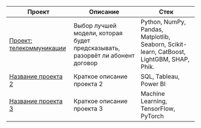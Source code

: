| Проект | Описание | Стек |
|--------|----------|------|
| [Проект: телекоммуникации ](https) | Выбор лучшей модели, которая будет предсказывать, разорвёт ли абонент договор | Python, NumPy, Pandas, Matplotlib, Seaborn, Scikit-learn, CatBoost, LightGBM, SHAP, Phik. |
| [Название проекта 2](ссылка_на_проект_2) | Краткое описание проекта 2 | SQL, Tableau, Power BI |
| [Название проекта 3](ссылка_на_проект_3) | Краткое описание проекта 3 | Machine Learning, TensorFlow, PyTorch |
